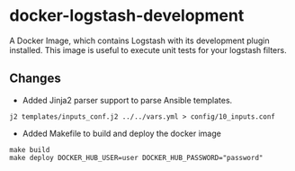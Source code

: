 # docker-logstash-development

A Docker Image, which contains Logstash with its development plugin installed. This image is useful to execute unit tests for your logstash filters.

## Changes

* Added Jinja2 parser support to parse Ansible templates.

```
j2 templates/inputs_conf.j2 ../../vars.yml > config/10_inputs.conf
```

* Added Makefile to build and deploy the docker image

```
make build
make deploy DOCKER_HUB_USER=user DOCKER_HUB_PASSWORD="password"
```
